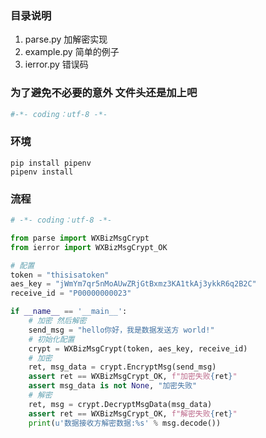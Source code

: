 ### 目录说明
1. parse.py 加解密实现
2. example.py 简单的例子
3. ierror.py 错误码

### 为了避免不必要的意外 文件头还是加上吧
```python
#-*- coding：utf-8 -*- 
```

### 环境
```shell script
pip install pipenv
pipenv install
```
### 流程
```python
# -*- coding：utf-8 -*-

from parse import WXBizMsgCrypt
from ierror import WXBizMsgCrypt_OK

# 配置
token = "thisisatoken"
aes_key = "jWmYm7qr5nMoAUwZRjGtBxmz3KA1tkAj3ykkR6q2B2C"
receive_id = "P00000000023"

if __name__ == '__main__':
    # 加密 然后解密
    send_msg = "hello你好，我是数据发送方 world!"
    # 初始化配置
    crypt = WXBizMsgCrypt(token, aes_key, receive_id)
    # 加密
    ret, msg_data = crypt.EncryptMsg(send_msg)
    assert ret == WXBizMsgCrypt_OK, f"加密失败{ret}"
    assert msg_data is not None, "加密失败"
    # 解密
    ret, msg = crypt.DecryptMsgData(msg_data)
    assert ret == WXBizMsgCrypt_OK, f"解密失败{ret}"
    print(u'数据接收方解密数据:%s' % msg.decode())  
```